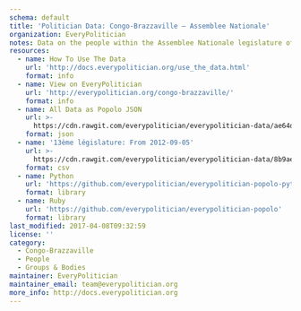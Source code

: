 ```yaml
---
schema: default
title: 'Politician Data: Congo-Brazzaville — Assemblee Nationale'
organization: EveryPolitician
notes: Data on the people within the Assemblee Nationale legislature of Congo-Brazzaville.
resources:
  - name: How To Use The Data
    url: 'http://docs.everypolitician.org/use_the_data.html'
    format: info
  - name: View on EveryPolitician
    url: 'http://everypolitician.org/congo-brazzaville/'
    format: info
  - name: All Data as Popolo JSON
    url: >-
      https://cdn.rawgit.com/everypolitician/everypolitician-data/ae64d653cbb977178ebc4193d36ff94e713116ff/data/Congo-Brazzaville/Assembly/ep-popolo-v1.0.json
    format: json
  - name: '13ème législature: From 2012-09-05'
    url: >-
      https://cdn.rawgit.com/everypolitician/everypolitician-data/8b9ae9fc92b221a030dd5959c450be73ebde0ce3/data/Congo-Brazzaville/Assembly/term-13.csv
    format: csv
  - name: Python
    url: 'https://github.com/everypolitician/everypolitician-popolo-python'
    format: library
  - name: Ruby
    url: 'https://github.com/everypolitician/everypolitician-popolo'
    format: library
last_modified: 2017-04-08T09:32:59
license: ''
category:
  - Congo-Brazzaville
  - People
  - Groups & Bodies
maintainer: EveryPolitician
maintainer_email: team@everypolitician.org
more_info: http://docs.everypolitician.org
---
```

